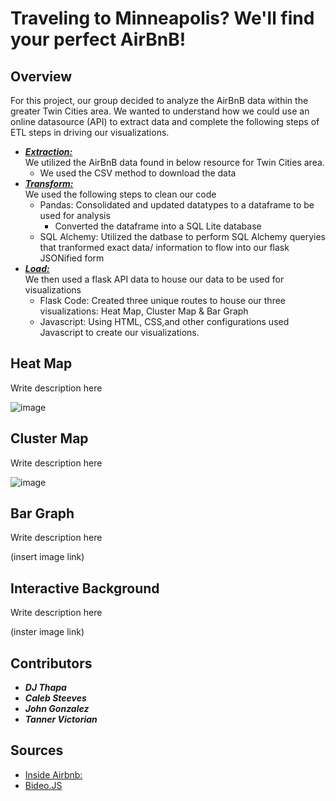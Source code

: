 # Traveling to Minneapolis? We'll find your perfect AirBnB!

## Overview
For this project, our group decided to analyze the AirBnB data within the greater Twin Cities area.
We wanted to understand how we could use an online datasource (API) to extract data and complete the following steps of ETL steps in driving our visualizations. 

* ***<ins>Extraction:*** </ins>  <br> We utilized the AirBnB data found in below resource for Twin Cities area.
  * We used the CSV method to download the data
* ***<ins> Transform:***</ins> <br>  We used the following steps to clean our code
  * Pandas: Consolidated and updated datatypes to a dataframe to be used for analysis
    * Converted the dataframe into a SQL Lite database 
  * SQL Alchemy: Utilized the datbase to perform SQL Alchemy queryies that tranformed  exact data/ information to flow into our flask JSONified form
* ***<ins>Load:***</ins> <br> We then used a flask API data to house our data to be used for visualizations
  * Flask Code: Created three unique routes to house our three visualizations: Heat Map, Cluster Map & Bar Graph
  * Javascript: Using HTML, CSS,and other configurations used Javascript to create our visualizations.




## Heat Map
Write description here

![image](https://user-images.githubusercontent.com/119895467/232554678-c90692d9-2487-47b3-84d7-57bcf4b8bd68.png)

## Cluster Map
Write description here

![image](https://user-images.githubusercontent.com/119895467/232554848-91202569-9471-4a0e-b6e9-78ac2fb33c4e.png)

## Bar Graph
Write description here

(insert image link)

## Interactive Background
Write description here

(inster image link)


## Contributors 

* ***DJ Thapa*** <br>
* ***Caleb Steeves***<br>
* ***John Gonzalez*** <br>
* ***Tanner Victorian*** <br>

## Sources

* [Inside Airbnb:](http://insideairbnb.com/twin-cities-msa) <br>
* [Bideo.JS](https://rishabhp.github.io/bideo.js/)

